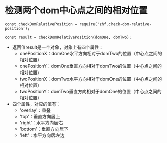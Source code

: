 # 检测两个dom中心点之间的相对位置
```
const checkDomRelativePosition = require('zhf.check-dom-relative-position');

const result = checkDomRelativePosition(domOne, domTwo);
```
* 返回值result是一个对象，对象上有四个属性：
    - onePositionX：domOne水平方向相对于domTwo的位置（中心点之间的相对位置）
    - onePositionY：domOne垂直方向相对于domTwo的位置（中心点之间的相对位置）
    - twoPositionX：domTwo水平方向相对于domOne的位置（中心点之间的相对位置）
    - twoPositionY：domTwo垂直方向相对于domOne的位置（中心点之间的相对位置）
* 四个属性，对应的值有：
    - 'overlay'：重叠
    - 'top'：垂直方向居上
    - 'right'：水平方向居右
    - 'bottom'：垂直方向居下
    - 'left'：水平方向居左边
